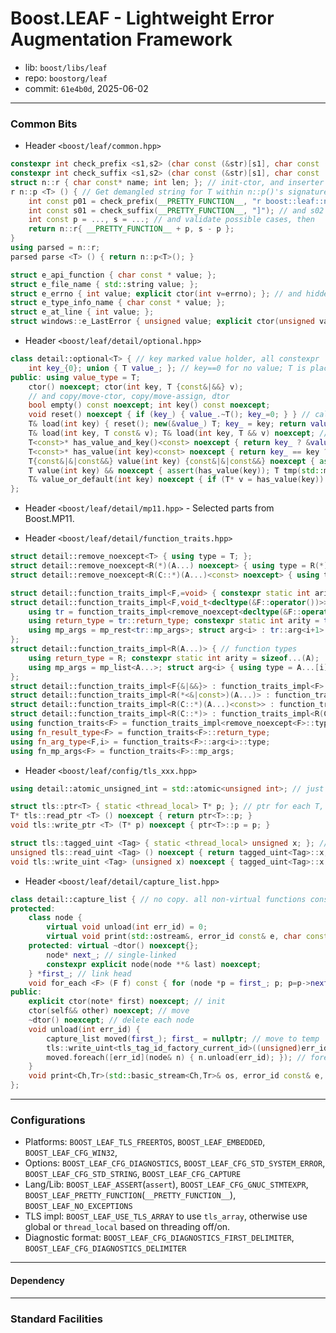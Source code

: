 # Boost.LEAF - Lightweight Error Augmentation Framework

* lib: `boost/libs/leaf`
* repo: `boostorg/leaf`
* commit: `61e4b0d`, 2025-06-02

------
### Common Bits

* Header `<boost/leaf/common.hpp>`

```c++
constexpr int check_prefix <s1,s2> (char const (&str)[s1], char const (&prefix)[s2]) noexcept; // str starts with prefix
constexpr int check_suffix <s1,s2> (char const (&str)[s1], char const (&suffix)[s2]) noexcept; // str starts with prefix
struct n::r { char const* name; int len; }; // init-ctor, and inserter <<
r n::p <T> () { // Get demangled string for T within n::p()'s signature
    int const p01 = check_prefix(__PRETTY_FUNCTION__, "r boost::leaf::n::p() [T = "); // and p02~p24 for all possible cc/mangle styles
    int const s01 = check_suffix(__PRETTY_FUNCTION__, "]"); // and s02 for ">(void)"
    int const p = ..., s = ...; // and validate possible cases, then
    return n::r{ __PRETTY_FUNCTION__ + p, s - p };
}
using parsed = n::r;
parsed parse <T> () { return n::p<T>(); }

struct e_api_function { char const * value; };
struct e_file_name { std::string value; };
struct e_errno { int value; explicit ctor(int v=errno); }; // and hidden friend op<<
struct e_type_info_name { char const * value; };
struct e_at_line { int value; };
struct windows::e_LastError { unsigned value; explicit ctor(unsigned val); ctor() : value(GetLastError()) {} }; // and op<<
```

* Header `<boost/leaf/detail/optional.hpp>`

```c++
class detail::optional<T> { // key marked value holder, all constexpr
    int key_{0}; union { T value_; }; // key==0 for no value; T is placement-new ed on `value`
public: using value_type = T;
    ctor() noexcept; ctor(int key, T {const&|&&} v);
    // and copy/move-ctor, copy/move-assign, dtor
    bool empty() const noexcept; int key() const noexcept;
    void reset() noexcept { if (key_) { value_.~T(); key_=0; } } // call dtor to destory
    T& load(int key) { reset(); new(&value_) T; key_ = key; return value_; }
    T& load(int key, T const& v); T& load(int key, T && v) noexcept; // rval moved-in
    T<const>* has_value_and_key()<const> noexcept { return key_ ? &value_ : nullptr; }
    T<const>* has_value(int key)<const> noexcept { return key_ == key ? &value_ : nullptr; }
    T{const&|&|const&&} value(int key) {const&|&|const&&} noexcept { assert(has_value(key)); return value_; }
    T value(int key) && noexcept { assert(has_value(key)); T tmp(std::move(value_)); reset(); return tmp; } // move-out
    T& value_or_default(int key) noexcept { if (T* v = has_value(key)) return *v; else return load(key); }
};
```

* Header `<boost/leaf/detail/mp11.hpp>` - Selected parts from Boost.MP11.

* Header `<boost/leaf/detail/function_traits.hpp>`

```c++
struct detail::remove_noexcept<T> { using type = T; };
struct detail::remove_noexcept<R(*)(A...) noexcept> { using type = R(*)(A...); };
struct detail::remove_noexcept<R(C::*)(A...)<const> noexcept> { using type = R(C::*)(A...)<const>; };

struct detail::function_traits_impl<F,=void> { constexpr static int arity = -1; }; // primary, for non-functions
struct detail::function_traits_impl<F,void_t<decltype(&F::operator())>> { // class supports op()
    using tr = function_traits_impl<remove_noexcept<decltype(&F::operator())>::type>; // tr for op()
    using return_type = tr::return_type; constexpr static int arity = tr::arity - 1; // no this param
    using mp_args = mp_rest<tr::mp_args>; struct arg<i> : tr::arg<i+1> {}; // off-by-1 for this param
};
struct detail::function_traits_impl<R(A...)> { // function types
    using return_type = R; constexpr static int arity = sizeof...(A);
    using mp_args = mp_list<A...>; struct arg<i> { using type = A...[i]; };
};
struct detail::function_traits_impl<F{&|&&}> : function_traits_impl<F> {};
struct detail::function_traits_impl<R(*<&|const>)(A...)> : function_traits_impl<R(A...)> {}; // fptr-type to fntype
struct detail::function_traits_impl<R(C::*)(A...)<const>> : function_traits_impl<R(C<const>&,A...)> {}; // expos this on func-mptr
struct detail::function_traits_impl<R(C::*)> : function_traits_impl<R(C&)> {}; // data mptr
using function_traits<F> = function_traits_impl<remove_noexcept<F>::type>;
using fn_result_type<F> = function_traits<F>::return_type;
using fn_arg_type<F,i> = function_traits<F>::arg<i>::type;
using fn_mp_args<F> = function_traits<F>::mp_args;
```

* Header `<boost/leaf/config/tls_xxx.hpp>`

```c++
using detail::atomic_unsigned_int = std::atomic<unsigned int>; // just unsigned int when no threading

struct tls::ptr<T> { static <thread_local> T* p; }; // ptr for each T, no `thread_local` when no threading
T* tls::read_ptr <T> () noexcept { return ptr<T>::p; }
void tls::write_ptr <T> (T* p) noexcept { ptr<T>::p = p; }

struct tls::tagged_uint <Tag> { static <thread_local> unsigned x; }; // value for each Tag type
unsigned tls::read_uint <Tag> () noexcept { return tagged_uint<Tag>::x; }
void tls::write_uint <Tag> (unsigned x) noexcept { tagged_uint<Tag>::x = x; }
```

* Header `<boost/leaf/detail/capture_list.hpp>`

```c++
class detail::capture_list { // no copy. all non-virtual functions constexpr
protected:
    class node {
        virtual void unload(int err_id) = 0;
        virtual void print(std::ostream&, error_id const& e, char const*& prefix) const = 0;
    protected: virtual ~dtor() noexcept{};
        node* next_; // single-linked
        constexpr explicit node(node **& last) noexcept;
    } *first_; // link head
    void for_each <F> (F f) const { for (node *p = first_; p; p=p->next_) f(*p); }
public:
    explicit ctor(note* first) noexcept; // init
    ctor(self&& other) noexcept; // move
    ~dtor() noexcept; // delete each node
    void unload(int err_id) {
        capture_list moved(first_); first_ = nullptr; // move to temp
        tls::write_uint<tls_tag_id_factory_current_id>((unsigned)err_id); // this thread's current error id
        moved.foreach([err_id](node& n) { n.unload(err_id); }); // foreach call unload before dtor
    }
    void print<Ch,Tr>(std::basic_stream<Ch,Tr>& os, error_id const& e, char const*& prefix) const; // for_each node call print
};
```

------
### Configurations

* Platforms: `BOOST_LEAF_TLS_FREERTOS`, `BOOST_LEAF_EMBEDDED`, `BOOST_LEAF_CFG_WIN32`, 
* Options: `BOOST_LEAF_CFG_DIAGNOSTICS`, `BOOST_LEAF_CFG_STD_SYSTEM_ERROR`, `BOOST_LEAF_CFG_STD_STRING`, `BOOST_LEAF_CFG_CAPTURE`
* Lang/Lib: `BOOST_LEAF_ASSERT`(`assert`), `BOOST_LEAF_CFG_GNUC_STMTEXPR`, `BOOST_LEAF_PRETTY_FUNCTION`(`__PRETTY_FUNCTION__`), `BOOST_LEAF_NO_EXCEPTIONS`
* TLS impl: `BOOST_LEAF_USE_TLS_ARRAY` to use `tls_array`, otherwise use global or `thread_local` based on threading off/on.
* Diagnostic format: `BOOST_LEAF_CFG_DIAGNOSTICS_FIRST_DELIMITER`, `BOOST_LEAF_CFG_DIAGNOSTICS_DELIMITER`

------
#### Dependency

------
### Standard Facilities
